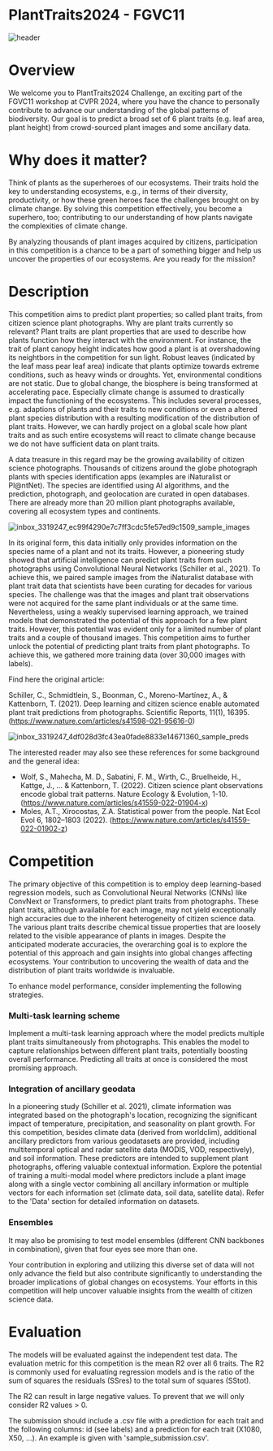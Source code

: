# PlantTraits2024 - FGVC11
![header](https://github.com/JamesSuryaPutra/Plant-Traits-2024-FGVC11/assets/155945814/3c179483-6da5-46b2-8c87-b786fa5104ec)

# Overview
We welcome you to PlantTraits2024 Challenge, an exciting part of the FGVC11 workshop at CVPR 2024, where you have the chance to personally contribute to advance our understanding of the global patterns of biodiversity. Our goal is to predict a broad set of 6 plant traits (e.g. leaf area, plant height) from crowd-sourced plant images and some ancillary data.

# Why does it matter?
Think of plants as the superheroes of our ecosystems. Their traits hold the key to understanding ecosystems, e.g., in terms of their diversity, productivity, or how these green heroes face the challenges brought on by climate change. By solving this competition effectively, you become a superhero, too; contributing to our understanding of how plants navigate the complexities of climate change.

By analyzing thousands of plant images acquired by citizens, participation in this competition is a chance to be a part of something bigger and help us uncover the properties of our ecosystems. Are you ready for the mission?

# Description
This competition aims to predict plant properties; so called plant traits, from citizen science plant photographs. Why are plant traits currently so relevant? Plant traits are plant properties that are used to describe how plants function how they interact with the environment. For instance, the trait of plant canopy height indicates how good a plant is at overshadowing its neightbors in the competition for sun light. Robust leaves (indicated by the leaf mass pear leaf area) indicate that plants optimize towards extreme conditions, such as heavy winds or droughts. Yet, environmental conditions are not static. Due to global change, the biosphere is being transformed at accelerating pace. Especially climate change is assumed to drastically impact the functioning of the ecosystems. This includes several processes, e.g. adaptions of plants and their traits to new conditions or even a altered plant species distribution with a resulting modification of the distribution of plant traits. However, we can hardly project on a global scale how plant traits and as such entire ecosystems will react to climate change because we do not have sufficient data on plant traits.

A data treasure in this regard may be the growing availability of citizen science photographs. Thousands of citizens around the globe photograph plants with species identification apps (examples are iNaturalist or Pl@ntNet). The species are identified using AI algorithms, and the prediction, photograph, and geolocation are curated in open databases. There are already more than 20 million plant photographs available, covering all ecosystem types and continents.

![inbox_3319247_ec99f4290e7c7ff3cdc5fe57ed9c1509_sample_images](https://github.com/JamesSuryaPutra/Plant-Traits-2024-FGVC11/assets/155945814/c052d96b-8999-4a12-965a-8136b592940e)


In its original form, this data initially only provides information on the species name of a plant and not its traits. However, a pioneering study showed that artificial intelligence can predict plant traits from such photographs using Convolutional Neural Networks (Schiller et al., 2021). To achieve this, we paired sample images from the iNaturalist database with plant trait data that scientists have been curating for decades for various species. The challenge was that the images and plant trait observations were not acquired for the same plant individuals or at the same time. Nevertheless, using a weakly supervised learning approach, we trained models that demonstrated the potential of this approach for a few plant traits. However, this potential was evident only for a limited number of plant traits and a couple of thousand images. This competition aims to further unlock the potential of predicting plant traits from plant photographs. To achieve this, we gathered more training data (over 30,000 images with labels).

Find here the original article:

Schiller, C., Schmidtlein, S., Boonman, C., Moreno-Martínez, A., & Kattenborn, T. (2021). Deep learning and citizen science enable automated plant trait predictions from photographs. Scientific Reports, 11(1), 16395. (https://www.nature.com/articles/s41598-021-95616-0)

![inbox_3319247_4df028d3fc43ea0fade8833e14671360_sample_preds](https://github.com/JamesSuryaPutra/Plant-Traits-2024-FGVC11/assets/155945814/f1118c77-adfe-4bf7-942d-6cfe74f3dd46)


The interested reader may also see these references for some background and the general idea:
- Wolf, S., Mahecha, M. D., Sabatini, F. M., Wirth, C., Bruelheide, H., Kattge, J., … & Kattenborn, T. (2022). Citizen science plant observations encode global trait patterns. Nature Ecology & Evolution, 1-10. (https://www.nature.com/articles/s41559-022-01904-x)
- Moles, A.T., Xirocostas, Z.A. Statistical power from the people. Nat Ecol Evol 6, 1802–1803 (2022). (https://www.nature.com/articles/s41559-022-01902-z)

# Competition
The primary objective of this competition is to employ deep learning-based regression models, such as Convolutional Neural Networks (CNNs) like ConvNext or Transformers, to predict plant traits from photographs. These plant traits, although available for each image, may not yield exceptionally high accuracies due to the inherent heterogeneity of citizen science data. The various plant traits describe chemical tissue properties that are loosely related to the visible appearance of plants in images. Despite the anticipated moderate accuracies, the overarching goal is to explore the potential of this approach and gain insights into global changes affecting ecosystems. Your contribution to uncovering the wealth of data and the distribution of plant traits worldwide is invaluable.

To enhance model performance, consider implementing the following strategies.

### Multi-task learning scheme
Implement a multi-task learning approach where the model predicts multiple plant traits simultaneously from photographs. This enables the model to capture relationships between different plant traits, potentially boosting overall performance. Predicting all traits at once is considered the most promising approach.

### Integration of ancillary geodata
In a pioneering study (Schiller et al. 2021), climate information was integrated based on the photograph's location, recognizing the significant impact of temperature, precipitation, and seasonality on plant growth. For this competition, besides climate data (derived from worldclim), additional ancillary predictors from various geodatasets are provided, including multitemporal optical and radar satellite data (MODIS, VOD, respectively), and soil information. These predictors are intended to supplement plant photographs, offering valuable contextual information. Explore the potential of training a multi-modal model where predictors include a plant image along with a single vector combining all ancillary information or multiple vectors for each information set (climate data, soil data, satellite data). Refer to the 'Data' section for detailed information on datasets.

### Ensembles
It may also be promising to test model ensembles (different CNN backbones in combination), given that four eyes see more than one.

Your contribution in exploring and utilizing this diverse set of data will not only advance the field but also contribute significantly to understanding the broader implications of global changes on ecosystems. Your efforts in this competition will help uncover valuable insights from the wealth of citizen science data.

# Evaluation
The models will be evaluated against the independent test data. The evaluation metric for this competition is the mean R2 over all 6 traits. The R2 is commonly used for evaluating regression models and is the ratio of the sum of squares the residuals (SSres) to the total sum of squares (SStot).

The R2 can result in large negative values. To prevent that we will only consider R2 values > 0.

The submission should include a .csv file with a prediction for each trait and the following columns: id (see labels) and a prediction for each trait (X1080, X50, …). An example is given with 'sample_submission.csv'.
